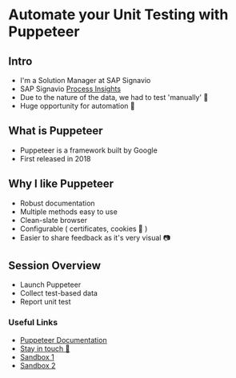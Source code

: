 # Automate your Unit Testing with Puppeteer

## Intro

- I'm a Solution Manager at SAP Signavio
- SAP Signavio [Process Insights](https://www.signavio.com/products/process-insights/)
- Due to the nature of the data, we had to test 'manually' 🐒
- Huge opportunity for automation 🤖

## What is Puppeteer

- Puppeteer is a framework built by Google
- First released in 2018


## Why I like Puppeteer

- Robust documentation
- Multiple methods easy to use
- Clean-slate browser
- Configurable ( certificates, cookies 🍪 )
- Easier to share feedback as it's very visual 📷


## Session Overview

- Launch Puppeteer
- Collect test-based data
- Report unit test


### Useful Links

- [Puppeteer Documentation](https://pptr.dev/)
- [Stay in touch 👋](https://www.linkedin.com/in/heykike/)
- [Sandbox 1](https://toscrape.com/)
- [Sandbox 2](https://www.scrapethissite.com/)